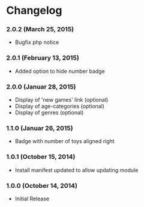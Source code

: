 # Changelog

### 2.0.2 (March 25, 2015)

  - Bugfix php notice
  
### 2.0.1 (February 13, 2015)

  - Added option to hide number badge
  
### 2.0.0 (Januar 28, 2015)

  - Display of 'new games' link (optional)
  - Display of age-categories (optional)
  - Display of genres (optional)

### 1.1.0 (Januar 26, 2015)

  - Badge with number of toys aligned right

### 1.0.1 (October 15, 2014)

  - Install manifest updated to allow updating module

### 1.0.0 (October 14, 2014)

  - Initial Release